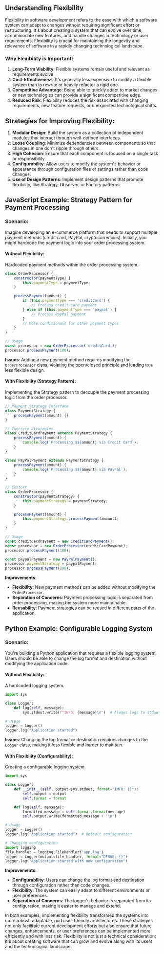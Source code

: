 
## Understanding Flexibility

Flexibility in software development refers to the ease with which a software system can adapt to changes without requiring significant effort or restructuring. It's about creating a system that can evolve over time, accommodate new features, and handle changes in technology or user requirements. Flexibility is crucial for maintaining the longevity and relevance of software in a rapidly changing technological landscape.

### Why Flexibility is Important:

1. **Long-Term Viability**: Flexible systems remain useful and relevant as requirements evolve.
2. **Cost-Effectiveness**: It's generally less expensive to modify a flexible system than to rewrite or heavily refactor a rigid one.
3. **Competitive Advantage**: Being able to quickly adapt to market changes or new technologies can provide a significant competitive edge.
4. **Reduced Risk**: Flexibility reduces the risk associated with changing requirements, new feature requests, or unexpected technological shifts.

## Strategies for Improving Flexibility:

1. **Modular Design**: Build the system as a collection of independent modules that interact through well-defined interfaces.
2. **Loose Coupling**: Minimize dependencies between components so that changes in one don't ripple through others.
3. **High Cohesion**: Ensure that each component is focused on a single task or responsibility.
4. **Configurability**: Allow users to modify the system's behavior or appearance through configuration files or settings rather than code changes.
5. **Use of Design Patterns**: Implement design patterns that promote flexibility, like Strategy, Observer, or Factory patterns.

## JavaScript Example: Strategy Pattern for Payment Processing

### Scenario:

Imagine developing an e-commerce platform that needs to support multiple payment methods (credit card, PayPal, cryptocurrencies). Initially, you might hardcode the payment logic into your order processing system.

#### Without Flexibility:

Hardcoded payment methods within the order processing system.

```javascript
class OrderProcessor {
    constructor(paymentType) {
        this.paymentType = paymentType;
    }

    processPayment(amount) {
        if (this.paymentType === 'creditCard') {
            // Process credit card payment
        } else if (this.paymentType === 'paypal') {
            // Process PayPal payment
        }
        // More conditionals for other payment types
    }
}

// Usage
const processor = new OrderProcessor('creditCard');
processor.processPayment(100);
```

**Issues**: Adding a new payment method requires modifying the `OrderProcessor` class, violating the open/closed principle and leading to a less flexible design.

#### With Flexibility (Strategy Pattern):

Implementing the Strategy pattern to decouple the payment processing logic from the order processor.

```javascript
// Payment Strategy Interface
class PaymentStrategy {
    processPayment(amount) {}
}

// Concrete Strategies
class CreditCardPayment extends PaymentStrategy {
    processPayment(amount) {
        console.log(`Processing $${amount} via Credit Card`);
    }
}

class PayPalPayment extends PaymentStrategy {
    processPayment(amount) {
        console.log(`Processing $${amount} via PayPal`);
    }
}

// Context
class OrderProcessor {
    constructor(paymentStrategy) {
        this.paymentStrategy = paymentStrategy;
    }

    processPayment(amount) {
        this.paymentStrategy.processPayment(amount);
    }
}

// Usage
const creditCardPayment = new CreditCardPayment();
const processor = new OrderProcessor(creditCardPayment);
processor.processPayment(100);

const paypalPayment = new PayPalPayment();
processor.paymentStrategy = paypalPayment;
processor.processPayment(200);
```

**Improvements**:
- **Flexibility**: New payment methods can be added without modifying the `OrderProcessor`.
- **Separation of Concerns**: Payment processing logic is separated from order processing, making the system more maintainable.
- **Reusability**: Payment strategies can be reused in different parts of the application.

## Python Example: Configurable Logging System

### Scenario:

You're building a Python application that requires a flexible logging system. Users should be able to change the log format and destination without modifying the application code.

#### Without Flexibility:

A hardcoded logging system.

```python
import sys

class Logger:
    def log(self, message):
        sys.stdout.write(f"INFO: {message}\n")  # Always logs to stdout

# Usage
logger = Logger()
logger.log("Application started")
```

**Issues**: Changing the log format or destination requires changes to the `Logger` class, making it less flexible and harder to maintain.

#### With Flexibility (Configurability):

Creating a configurable logging system.

```python
import sys

class Logger:
    def __init__(self, output=sys.stdout, format="INFO: {}"):
        self.output = output
        self.format = format

    def log(self, message):
        formatted_message = self.format.format(message)
        self.output.write(formatted_message + '\n')

# Usage
logger = Logger()
logger.log("Application started")  # Default configuration

# Changing configuration
import logging
file_handler = logging.FileHandler('app.log')
logger = Logger(output=file_handler, format="DEBUG: {}")
logger.log("Application started with new configuration")
```

**Improvements**:
- **Configurability**: Users can change the log format and destination through configuration rather than code changes.
- **Flexibility**: The system can easily adapt to different environments or user preferences.
- **Separation of Concerns**: The logger's behavior is separated from its configuration, making it easier to manage and extend.

In both examples, implementing flexibility transformed the systems into more robust, adaptable, and user-friendly architectures. These strategies not only facilitate current development efforts but also ensure that future changes, enhancements, or user preferences can be implemented more efficiently and with less risk. Flexibility is not just a technical consideration; it's about creating software that can grow and evolve along with its users and the technological landscape.